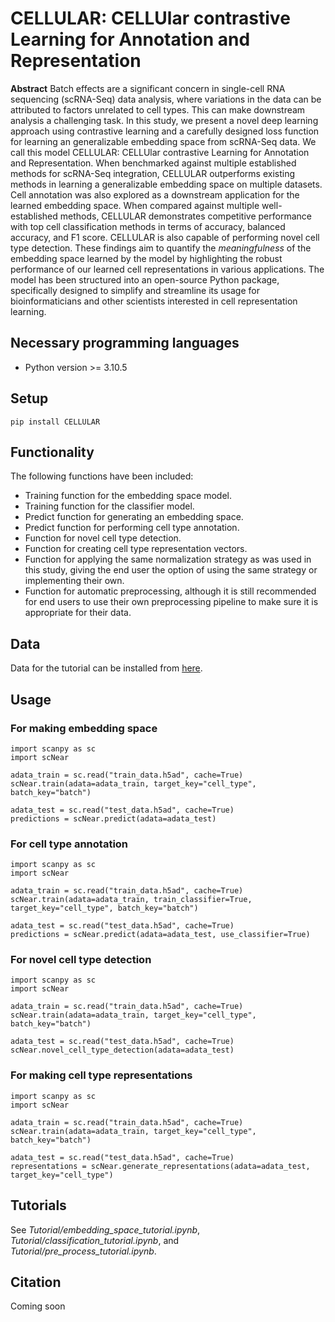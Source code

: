 # CELLULAR: CELLUlar contrastive Learning for Annotation and Representation

**Abstract**
Batch effects are a significant concern in single-cell RNA sequencing (scRNA-Seq) data analysis, where variations in the data can be attributed to factors unrelated to cell types. This can make downstream analysis a challenging task. In this study, we present a novel deep learning approach using contrastive learning and a carefully designed loss function for learning an generalizable embedding space from scRNA-Seq data. We call this model CELLULAR: CELLUlar contrastive Learning for Annotation and Representation. When benchmarked against multiple established methods for scRNA-Seq integration, CELLULAR outperforms existing methods in learning a generalizable embedding space on multiple datasets. Cell annotation was also explored as a downstream application for the learned embedding space. When compared against multiple well-established methods, CELLULAR demonstrates competitive performance with top cell classification methods in terms of accuracy, balanced accuracy, and F1 score. CELLULAR is also capable of performing novel cell type detection. These findings aim to quantify the *meaningfulness* of the embedding space learned by the model by highlighting the robust performance of our learned cell representations in various applications. The model has been structured into an open-source Python package, specifically designed to simplify and streamline its usage for bioinformaticians and other scientists interested in cell representation learning.

## Necessary programming languages
- Python version >= 3.10.5

## Setup
```
pip install CELLULAR
```

## Functionality
The following functions have been included: <br>
* Training function for the embedding space model.
* Training function for the classifier model.
* Predict function for generating an embedding space.
* Predict function for performing cell type annotation.
* Function for novel cell type detection.
* Function for creating cell type representation vectors.
* Function for applying the same normalization strategy as was used in this study, giving the end user the option of using the same strategy or implementing their own.
* Function for automatic preprocessing, although it is still recommended for end users to use their own preprocessing pipeline to make sure it is appropriate for their data.

## Data
Data for the tutorial can be installed from [here](https://doi.org/10.5281/zenodo.10959788).

## Usage

### For making embedding space
```
import scanpy as sc
import scNear

adata_train = sc.read("train_data.h5ad", cache=True)
scNear.train(adata=adata_train, target_key="cell_type", batch_key="batch")

adata_test = sc.read("test_data.h5ad", cache=True)
predictions = scNear.predict(adata=adata_test)
```
### For cell type annotation
```
import scanpy as sc
import scNear

adata_train = sc.read("train_data.h5ad", cache=True)
scNear.train(adata=adata_train, train_classifier=True, target_key="cell_type", batch_key="batch")

adata_test = sc.read("test_data.h5ad", cache=True)
predictions = scNear.predict(adata=adata_test, use_classifier=True)
```
### For novel cell type detection
```
import scanpy as sc
import scNear

adata_train = sc.read("train_data.h5ad", cache=True)
scNear.train(adata=adata_train, target_key="cell_type", batch_key="batch")

adata_test = sc.read("test_data.h5ad", cache=True)
scNear.novel_cell_type_detection(adata=adata_test)
```
### For making cell type representations
```
import scanpy as sc
import scNear

adata_train = sc.read("train_data.h5ad", cache=True)
scNear.train(adata=adata_train, target_key="cell_type", batch_key="batch")

adata_test = sc.read("test_data.h5ad", cache=True)
representations = scNear.generate_representations(adata=adata_test, target_key="cell_type")
```

## Tutorials
See *Tutorial/embedding_space_tutorial.ipynb*, *Tutorial/classification_tutorial.ipynb*, and *Tutorial/pre_process_tutorial.ipynb*.

## Citation
Coming soon

